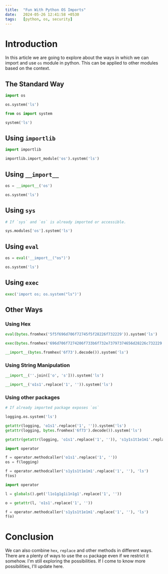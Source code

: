 ```yaml
---
title:  "Fun With Python OS Imports"
date:   2024-05-26 12:41:58 +0530
tags:   [python, os, security]
---
```


# Introduction

In this article we are going to explore about the ways in which we can import and use `os` module in python. This can be applied to other modules based on the context.

## The Standard Way

```python
import os

os.system('ls')
```

```python
from os import system

system('ls')
```

## Using `importlib`

```python
import importlib

importlib.import_module('os').system('ls')
```

## Using `__import__`

```python
os = __import__('os')

os.system('ls')
```

## Using `sys`

```python
# If `sys` and `os` is already imported or accessible.

sys.modules['os'].system('ls')
```

## Using `eval`

```python
os = eval('__import__("os")')

os.system('ls')
```

## Using `exec`

```python
exec('import os; os.system("ls")')
```


## Other Ways

### Using Hex

```python
eval(bytes.fromhex('5f5f696d706f72745f5f28226f732229')).system('ls')

exec(bytes.fromhex('696d706f7274206f733b6f732e73797374656d28226c732229'))

__import__(bytes.fromhex('6f73').decode()).system('ls')
```

### Using String Manipulation

```python
__import__(''.join(['o', 's'])).system('ls')

__import__('o1s1'.replace('1', '')).system('ls')
```

### Using other packages

```python
# If already imported package exposes `os`

logging.os.system('ls')

getattr(logging, 'o1s1'.replace('1', '')).system('ls')
getattr(logging, bytes.fromhex('6f73').decode()).system('ls')
```

```python
getattr(getattr(logging, 'o1s1'.replace('1', '')), 's1y1s1t1e1m1'.replace('1', ''))('ls')
```

```python
import operator

f = operator.methodcaller('o1s1'.replace('1', ''))
os = f(logging)

f = operator.methodcaller('s1y1s1t1e1m1'.replace('1', ''), 'ls')
f(os)
```

```python
import operator

l = globals().get('l1o1g1g1i1n1g1'.replace('1', ''))

o = getattr(l, 'o1s1'.replace('1', ''))

f = operator.methodcaller('s1y1s1t1e1m1'.replace('1', ''), 'ls')
f(o)
```

# Conclusion

We can also combine `hex`, `replace` and other methods in different ways. There are a plenty of ways to use the `os` package even if we restrict it somehow. I'm still exploring the possibilities. If I come to know more possibilities, I'll update here.
